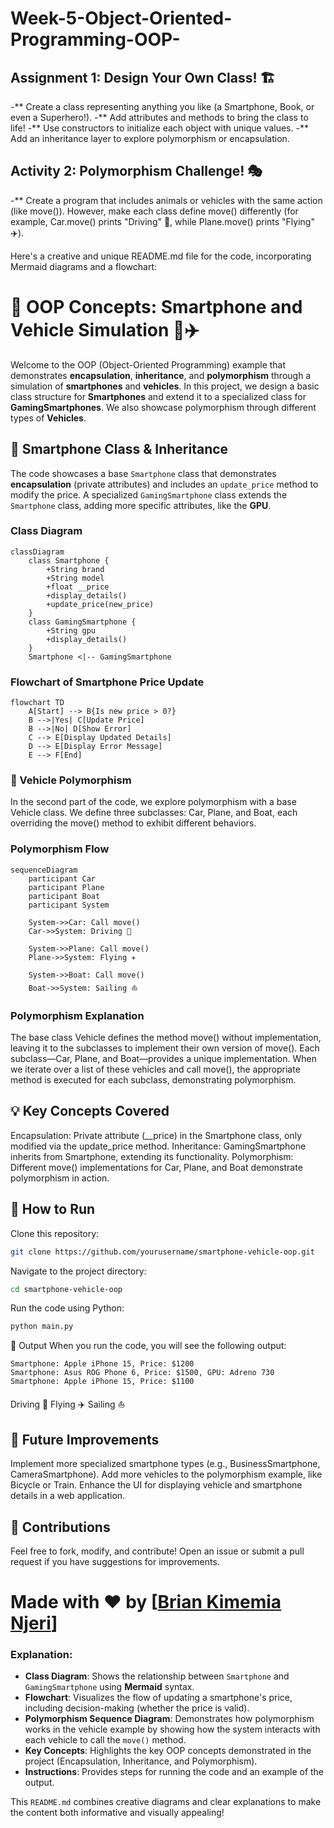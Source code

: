 # Week-5-Object-Oriented-Programming-OOP-
## Assignment 1: Design Your Own Class! 🏗️
-** Create a class representing anything you like (a Smartphone, Book, or even a Superhero!).
-** Add attributes and methods to bring the class to life!
-** Use constructors to initialize each object with unique values.
-** Add an inheritance layer to explore polymorphism or encapsulation.
## Activity 2: Polymorphism Challenge! 🎭
-** Create a program that includes animals or vehicles with the same action (like move()). However, make each class define move() differently (for example, Car.move() prints "Driving" 🚗, while Plane.move() prints "Flying" ✈️).

Here's a creative and unique README.md file for the code, incorporating Mermaid diagrams and a flowchart:


# 🚀 OOP Concepts: Smartphone and Vehicle Simulation 📱✈️

Welcome to the OOP (Object-Oriented Programming) example that demonstrates **encapsulation**, **inheritance**, and **polymorphism** through a simulation of **smartphones** and **vehicles**. In this project, we design a basic class structure for **Smartphones** and extend it to a specialized class for **GamingSmartphones**. We also showcase polymorphism through different types of **Vehicles**.

## 📱 **Smartphone Class & Inheritance**

The code showcases a base `Smartphone` class that demonstrates **encapsulation** (private attributes) and includes an `update_price` method to modify the price. A specialized `GamingSmartphone` class extends the `Smartphone` class, adding more specific attributes, like the **GPU**.

### Class Diagram
```mermaid
classDiagram
    class Smartphone {
        +String brand
        +String model
        +float __price
        +display_details()
        +update_price(new_price)
    }
    class GamingSmartphone {
        +String gpu
        +display_details()
    }
    Smartphone <|-- GamingSmartphone
```
### Flowchart of Smartphone Price Update
```mermaid
flowchart TD
    A[Start] --> B{Is new price > 0?}
    B -->|Yes| C[Update Price]
    B -->|No| D[Show Error]
    C --> E[Display Updated Details]
    D --> E[Display Error Message]
    E --> F[End]
```

### 🚗 Vehicle Polymorphism
In the second part of the code, we explore polymorphism with a base Vehicle class. We define three subclasses: Car, Plane, and Boat, each overriding the move() method to exhibit different behaviors.

### Polymorphism Flow
```mermaid
sequenceDiagram
    participant Car
    participant Plane
    participant Boat
    participant System

    System->>Car: Call move()
    Car->>System: Driving 🚗

    System->>Plane: Call move()
    Plane->>System: Flying ✈️

    System->>Boat: Call move()
    Boat->>System: Sailing ⛵
```

### Polymorphism Explanation
The base class Vehicle defines the method move() without implementation, leaving it to the subclasses to implement their own version of move(). Each subclass—Car, Plane, and Boat—provides a unique implementation. When we iterate over a list of these vehicles and call move(), the appropriate method is executed for each subclass, demonstrating polymorphism.

## 💡 Key Concepts Covered
Encapsulation: Private attribute (__price) in the Smartphone class, only modified via the update_price method.
Inheritance: GamingSmartphone inherits from Smartphone, extending its functionality.
Polymorphism: Different move() implementations for Car, Plane, and Boat demonstrate polymorphism in action.
## 🚀 How to Run
Clone this repository:
```bash
git clone https://github.com/yourusername/smartphone-vehicle-oop.git
```
Navigate to the project directory:
```bash
cd smartphone-vehicle-oop
```

Run the code using Python:
```bash
python main.py
```
📝 Output
When you run the code, you will see the following output:

```text
Smartphone: Apple iPhone 15, Price: $1200
Smartphone: Asus ROG Phone 6, Price: $1500, GPU: Adreno 730
Smartphone: Apple iPhone 15, Price: $1100
```

Driving 🚗
Flying ✈️
Sailing ⛵
## 🔧 Future Improvements
Implement more specialized smartphone types (e.g., BusinessSmartphone, CameraSmartphone).
Add more vehicles to the polymorphism example, like Bicycle or Train.
Enhance the UI for displaying vehicle and smartphone details in a web application.
## 🤝 Contributions
Feel free to fork, modify, and contribute! Open an issue or submit a pull request if you have suggestions for improvements.

# Made with ❤️ by [[Brian Kimemia Njeri](https://briankimemia.vercel.app/)]

### Explanation:
- **Class Diagram**: Shows the relationship between `Smartphone` and `GamingSmartphone` using **Mermaid** syntax.
- **Flowchart**: Visualizes the flow of updating a smartphone's price, including decision-making (whether the price is valid).
- **Polymorphism Sequence Diagram**: Demonstrates how polymorphism works in the vehicle example by showing how the system interacts with each vehicle to call the `move()` method.
- **Key Concepts**: Highlights the key OOP concepts demonstrated in the project (Encapsulation, Inheritance, and Polymorphism).
- **Instructions**: Provides steps for running the code and an example of the output.

This `README.md` combines creative diagrams and clear explanations to make the content both informative and visually appealing!






